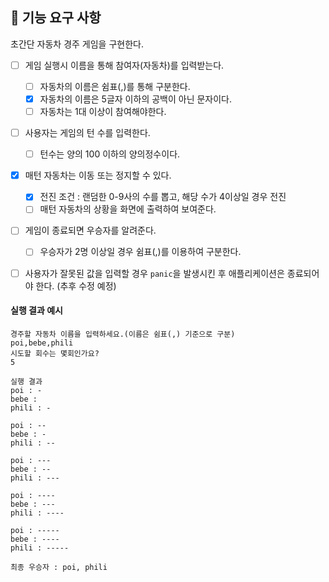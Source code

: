 ## 🚀 기능 요구 사항

초간단 자동차 경주 게임을 구현한다.

- [ ] 게임 실행시 이름을 통해 참여자(자동차)를 입력받는다.

  - [ ] 자동차의 이름은 쉼표(,)를 통해 구분한다.
  - [x] 자동차의 이름은 5글자 이하의 공백이 아닌 문자이다.
  - [ ] 자동차는 1대 이상이 참여해야한다.

- [ ] 사용자는 게임의 턴 수를 입력한다.

  - [ ] 턴수는 양의 100 이하의 양의정수이다.

- [x] 매턴 자동차는 이동 또는 정지할 수 있다.

  - [x] 전진 조건 : 랜덤한 0-9사의 수를 뽑고, 해당 수가 4이상일 경우 전진
  - [ ] 매턴 자동차의 상황을 화면에 출력하여 보여준다.

- [ ] 게임이 종료되면 우승자를 알려준다.

  - [ ] 우승자가 2명 이상일 경우 쉼표(,)를 이용하여 구분한다.

- [ ] 사용자가 잘못된 값을 입력할 경우 `panic`을 발생시킨 후 애플리케이션은 종료되어야 한다. (추후 수정 예정)

#### 실행 결과 예시

```
경주할 자동차 이름을 입력하세요.(이름은 쉼표(,) 기준으로 구분)
poi,bebe,phili
시도할 회수는 몇회인가요?
5

실행 결과
poi : -
bebe :
phili : -

poi : --
bebe : -
phili : --

poi : ---
bebe : --
phili : ---

poi : ----
bebe : ---
phili : ----

poi : -----
bebe : ----
phili : -----

최종 우승자 : poi, phili
```
